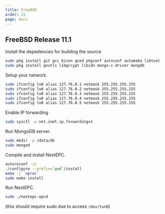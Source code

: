 ```yaml
---
title: FreeBSD
order: 21
page: docs
---
```


## FreeBSD Release 11.1

Install the depedencies for building the source
```bash
sudo pkg install git gcc bison gsed pkgconf autoconf automake libtool
sudo pkg install gnutls libgcrypt libidn mongo-c-driver mongdb
```

Setup your network.
```bash
sudo ifconfig lo0 alias 127.76.0.1 netmask 255.255.255.255
sudo ifconfig lo0 alias 127.76.0.2 netmask 255.255.255.255
sudo ifconfig lo0 alias 127.76.0.3 netmask 255.255.255.255
sudo ifconfig lo0 alias 127.76.0.4 netmask 255.255.255.255
sudo ifconfig lo0 alias 127.76.0.5 netmask 255.255.255.255
```

Enable IP forwarding
```bash
sudo sysctl -w net.inet.ip.forwarding=1
```

Run MongoDB server.
```bash
sudo mkdir -p /data/db
sudo mongod
```

Compile and install NextEPC.
```bash
autoreconf -iv
./configure --prefix=`pwd`/install
make -j `nproc`
sudo make install
```

Run NextEPC.
```bash
sudo ./nextepc-epcd
```
(this should require sudo due to access `/dev/tun0`)
